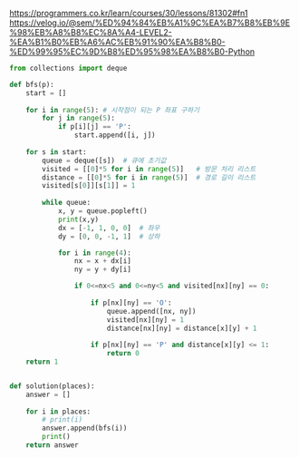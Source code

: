 https://programmers.co.kr/learn/courses/30/lessons/81302#fn1  
https://velog.io/@sem/%ED%94%84%EB%A1%9C%EA%B7%B8%EB%9E%98%EB%A8%B8%EC%8A%A4-LEVEL2-%EA%B1%B0%EB%A6%AC%EB%91%90%EA%B8%B0-%ED%99%95%EC%9D%B8%ED%95%98%EA%B8%B0-Python  

```python
from collections import deque

def bfs(p):
    start = []
    
    for i in range(5): # 시작점이 되는 P 좌표 구하기
        for j in range(5):
            if p[i][j] == 'P':
                start.append([i, j])
    
    for s in start:
        queue = deque([s])  # 큐에 초기값
        visited = [[0]*5 for i in range(5)]   # 방문 처리 리스트
        distance = [[0]*5 for i in range(5)]  # 경로 길이 리스트
        visited[s[0]][s[1]] = 1
        
        while queue:
            x, y = queue.popleft()
            print(x,y)        
            dx = [-1, 1, 0, 0]  # 좌우
            dy = [0, 0, -1, 1]  # 상하

            for i in range(4):
                nx = x + dx[i]
                ny = y + dy[i]

                if 0<=nx<5 and 0<=ny<5 and visited[nx][ny] == 0:
                    
                    if p[nx][ny] == 'O':
                        queue.append([nx, ny])
                        visited[nx][ny] = 1
                        distance[nx][ny] = distance[x][y] + 1
                    
                    if p[nx][ny] == 'P' and distance[x][y] <= 1:
                        return 0
    return 1


def solution(places):
    answer = []
    
    for i in places:
        # print(i)
        answer.append(bfs(i))
        print()
    return answer

```

